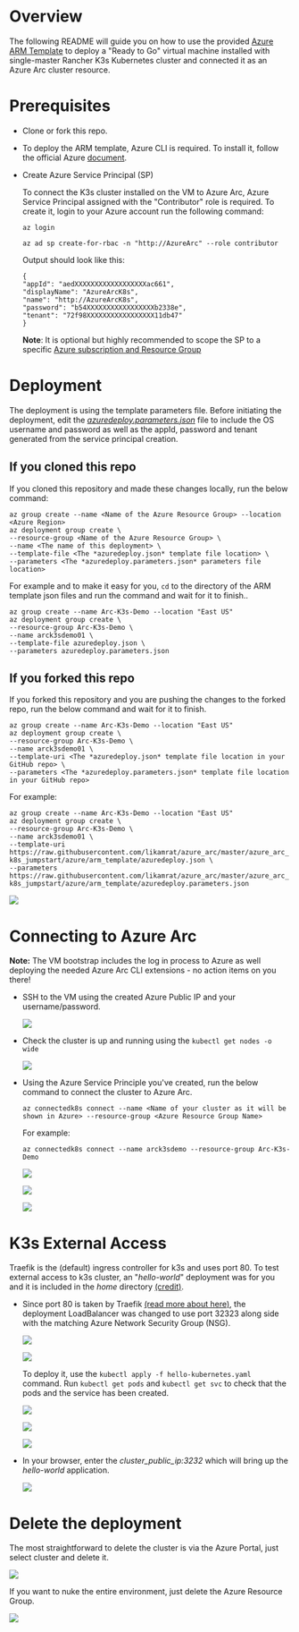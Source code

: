 # Overview

The following README will guide you on how to use the provided [Azure ARM Template](https://docs.microsoft.com/en-us/azure/azure-resource-manager/templates/overview) to deploy a "Ready to Go" virtual machine installed with single-master Rancher K3s Kubernetes cluster and connected it as an Azure Arc cluster resource.

# Prerequisites

* Clone or fork this repo.

* To deploy the ARM template, Azure CLI is required. To install it, follow the official Azure [document](https://docs.microsoft.com/en-us/cli/azure/install-azure-cli?view=azure-cli-latest).

* Create Azure Service Principal (SP)   

    To connect the K3s cluster installed on the VM to Azure Arc, Azure Service Principal assigned with the "Contributor" role is required. To create it, login to your Azure account run the following command:

    ```az login```

    ```az ad sp create-for-rbac -n "http://AzureArc" --role contributor```

    Output should look like this:
    ```
    {
    "appId": "aedXXXXXXXXXXXXXXXXXXac661",
    "displayName": "AzureArcK8s",
    "name": "http://AzureArcK8s",
    "password": "b54XXXXXXXXXXXXXXXXXb2338e",
    "tenant": "72f98XXXXXXXXXXXXXXXXX11db47"
    }
    ```
    **Note**: It is optional but highly recommended to scope the SP to a specific [Azure subscription and Resource Group](https://docs.microsoft.com/en-us/cli/azure/ad/sp?view=azure-cli-latest) 

# Deployment 

The deployment is using the template parameters file. Before initiating the deployment, edit the [*azuredeploy.parameters.json*](../azure/arm_template/azuredeploy.parameters.json) file to include the OS username and password as well as the appId, password and tenant generated from the service principal creation.  

## If you cloned this repo

If you cloned this repository and made these changes locally, run the below command:

```az group create --name <Name of the Azure Resource Group> --location <Azure Region>```   
```az deployment group create \```   
```--resource-group <Name of the Azure Resource Group> \```   
```--name <The name of this deployment> \```   
```--template-file <The *azuredeploy.json* template file location> \```   
```--parameters <The *azuredeploy.parameters.json* parameters file location>```

For example and to make it easy for you, ```cd``` to the directory of the ARM template json files and run the command and wait for it to finish.. 

```az group create --name Arc-K3s-Demo --location "East US"```   
```az deployment group create \```   
```--resource-group Arc-K3s-Demo \```   
```--name arck3sdemo01 \```   
```--template-file azuredeploy.json \```   
```--parameters azuredeploy.parameters.json```

## If you forked this repo

If you forked this repository and you are pushing the changes to the forked repo, run the below command and wait for it to finish.

```az group create --name Arc-K3s-Demo --location "East US"```   
```az deployment group create \```   
```--resource-group Arc-K3s-Demo \```   
```--name arck3sdemo01 \```   
```--template-uri <The *azuredeploy.json* template file location in your GitHub repo> \```   
```--parameters <The *azuredeploy.parameters.json* template file location in your GitHub repo>```

For example:

```az group create --name Arc-K3s-Demo --location "East US"```   
```az deployment group create \```   
```--resource-group Arc-K3s-Demo \```   
```--name arck3sdemo01 \```   
```--template-uri https://raw.githubusercontent.com/likamrat/azure_arc/master/azure_arc_k8s_jumpstart/azure/arm_template/azuredeploy.json \```   
```--parameters https://raw.githubusercontent.com/likamrat/azure_arc/master/azure_arc_k8s_jumpstart/azure/arm_template/azuredeploy.parameters.json```

![](../img/azure_arm_template/01.png)

# Connecting to Azure Arc

**Note:** The VM bootstrap includes the log in process to Azure as well deploying the needed Azure Arc CLI extensions - no action items on you there!

* SSH to the VM using the created Azure Public IP and your username/password.

  ![](../img/azure_arm_template/02.png)

* Check the cluster is up and running using the ```kubectl get nodes -o wide```

  ![](../img/azure_arm_template/03.png)

* Using the Azure Service Principle you've created, run the below command to connect the cluster to Azure Arc.

    ```az connectedk8s connect --name <Name of your cluster as it will be shown in Azure> --resource-group <Azure Resource Group Name>```

    For example:

    ```az connectedk8s connect --name arck3sdemo --resource-group Arc-K3s-Demo```

  ![](../img/azure_arm_template/04.png)

  ![](../img/azure_arm_template/05.png)

  ![](../img/azure_arm_template/06.png)

# K3s External Access

Traefik is the (default) ingress controller for k3s and uses port 80. To test external access to k3s cluster, an "*hello-world*" deployment was for you and it is included in the *home* directory [(credit)](https://github.com/paulbouwer/hello-kubernetes). 

* Since port 80 is taken by Traefik [(read more about here)](https://github.com/rancher/k3s/issues/436), the deployment LoadBalancer was changed to use port 32323 along side with the matching Azure Network Security Group (NSG). 

  ![](../img/azure_arm_template/07.png)

  ![](../img/azure_arm_template/08.png)

  To deploy it, use the ```kubectl apply -f hello-kubernetes.yaml``` command. Run ```kubectl get pods``` and ```kubectl get svc``` to check that the pods and the service has been created. 

  ![](../img/azure_arm_template/09.png)

  ![](../img/azure_arm_template/10.png)

  ![](../img/azure_arm_template/11.png)

* In your browser, enter the *cluster_public_ip:3232* which will bring up the *hello-world* application.

  ![](../img/azure_arm_template/12.png)

# Delete the deployment

The most straightforward to delete the cluster is via the Azure Portal, just select cluster and delete it. 

![](../img/azure_arm_template/13.png)

If you want to nuke the entire environment, just delete the Azure Resource Group. 

![](../img/azure_arm_template/14.png)